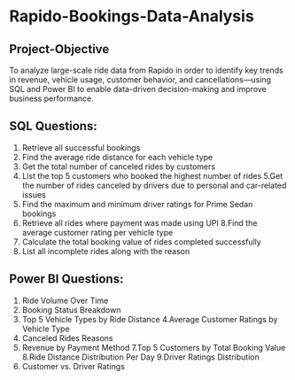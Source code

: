 # Rapido-Bookings-Data-Analysis
## Project-Objective
To analyze large-scale ride data from Rapido in order to identify key trends in revenue, vehicle usage, customer behavior, and cancellations—using SQL and Power BI to enable data-driven decision-making and improve business performance. 
## SQL Questions:
1. Retrieve all successful bookings
2. Find the average ride distance for each vehicle type
3. Get the total number of canceled rides by customers
4. List the top 5 customers who booked the highest number of rides
5.Get the number of rides canceled by drivers due to personal and car-related issues
6. Find the maximum and minimum driver ratings for Prime Sedan bookings
7. Retrieve all rides where payment was made using UPI
8.Find the average customer rating per vehicle type
9. Calculate the total booking value of rides completed successfully
10. List all incomplete rides along with the reason
## Power BI Questions:
1. Ride Volume Over Time
2. Booking Status Breakdown
3. Top 5 Vehicle Types by Ride Distance
4.Average Customer Ratings by Vehicle Type
5. Canceled Rides Reasons
6. Revenue by Payment Method
7.Top 5 Customers by Total Booking Value
8.Ride Distance Distribution Per Day
9.Driver Ratings Distribution
10. Customer vs. Driver Ratings
